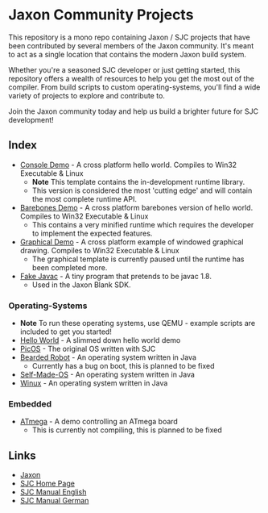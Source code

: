 # Jaxon Community Projects
This repository is a mono repo containing Jaxon / SJC projects that have been contributed by several members of the Jaxon community. It's meant to act as a single location that contains the modern Jaxon build system.

Whether you're a seasoned SJC developer or just getting started, this repository offers a wealth of resources to help you get the most out of the compiler. From build scripts to custom operating-systems, you'll find a wide variety of projects to explore and contribute to.

Join the Jaxon community today and help us build a brighter future for SJC development!

## Index
+ [Console Demo](application/demo-console/) - A cross platform hello world. Compiles to Win32 Executable & Linux
    + **Note** This template contains the in-development runtime library.
    + This version is considered the most 'cutting edge' and will contain the most complete runtime API.
+ [Barebones Demo](application/demo-barebones/) - A cross platform barebones version of hello world. Compiles to Win32 Executable & Linux
	+ This contains a very minified runtime which requires the developer to implement the expected features.
+ [Graphical Demo](application/demo-graphical/) - A cross platform example of windowed graphical drawing. Compiles to Win32 Executable & Linux
    + The graphical template is currently paused until the runtime has been completed more.
+ [Fake Javac](application/fake-javac/) - A tiny program that pretends to be javac 1.8.
    + Used in the Jaxon Blank SDK.

### Operating-Systems
+ **Note** To run these operating systems, use QEMU - example scripts are included to get you started!
+ [Hello World](operating-system/hello-world/) - A slimmed down hello world demo
+ [PicOS](operating-system/picos/) - The original OS written with SJC
+ [Bearded Robot](operating-system/bearded-robot/) - An operating system written in Java
	+ Currently has a bug on boot, this is planned to be fixed
+ [Self-Made-OS](operating-system/self-made-os/) - An operating system written in Java
+ [Winux](operating-system/winux/) - An operating system written in Java

### Embedded
+ [ATmega](embedded/atmega/) - A demo controlling an ATmega board
	+ This is currently not compiling, this is planned to be fixed

## Links
+ [Jaxon](https://konloch.com/jaxon)
+ [SJC Home Page](https://www.fam-frenz.de/stefan/compiler.html)
+ [SJC Manual English](https://www.fam-frenz.de/stefan/man042_0182eng.pdf)
+ [SJC Manual German](https://www.fam-frenz.de/stefan/man046_0190.pdf)